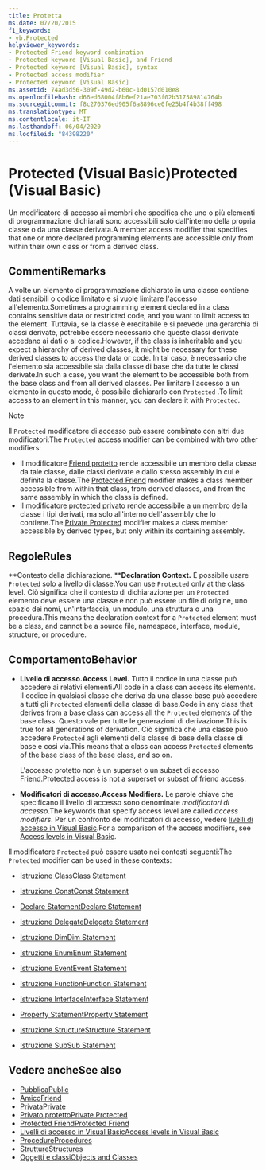 ```yaml
---
title: Protetta
ms.date: 07/20/2015
f1_keywords:
- vb.Protected
helpviewer_keywords:
- Protected Friend keyword combination
- Protected keyword [Visual Basic], and Friend
- Protected keyword [Visual Basic], syntax
- Protected access modifier
- Protected keyword [Visual Basic]
ms.assetid: 74ad3d56-309f-49d2-b60c-1d0157d010e8
ms.openlocfilehash: d66ed68004f8b6ef21ae703f02b317589814764b
ms.sourcegitcommit: f8c270376ed905f6a8896ce0fe25b4f4b38ff498
ms.translationtype: MT
ms.contentlocale: it-IT
ms.lasthandoff: 06/04/2020
ms.locfileid: "84398220"
---
```

# <a name="protected-visual-basic"></a><span data-ttu-id="f9918-102">Protected (Visual Basic)</span><span class="sxs-lookup"><span data-stu-id="f9918-102">Protected (Visual Basic)</span></span>

<span data-ttu-id="f9918-103">Un modificatore di accesso ai membri che specifica che uno o più elementi di programmazione dichiarati sono accessibili solo dall'interno della propria classe o da una classe derivata.</span><span class="sxs-lookup"><span data-stu-id="f9918-103">A member access modifier that specifies that one or more declared programming elements are accessible only from within their own class or from a derived class.</span></span>

## <a name="remarks"></a><span data-ttu-id="f9918-104">Commenti</span><span class="sxs-lookup"><span data-stu-id="f9918-104">Remarks</span></span>

<span data-ttu-id="f9918-105">A volte un elemento di programmazione dichiarato in una classe contiene dati sensibili o codice limitato e si vuole limitare l'accesso all'elemento.</span><span class="sxs-lookup"><span data-stu-id="f9918-105">Sometimes a programming element declared in a class contains sensitive data or restricted code, and you want to limit access to the element.</span></span> <span data-ttu-id="f9918-106">Tuttavia, se la classe è ereditabile e si prevede una gerarchia di classi derivate, potrebbe essere necessario che queste classi derivate accedano ai dati o al codice.</span><span class="sxs-lookup"><span data-stu-id="f9918-106">However, if the class is inheritable and you expect a hierarchy of derived classes, it might be necessary for these derived classes to access the data or code.</span></span> <span data-ttu-id="f9918-107">In tal caso, è necessario che l'elemento sia accessibile sia dalla classe di base che da tutte le classi derivate.</span><span class="sxs-lookup"><span data-stu-id="f9918-107">In such a case, you want the element to be accessible both from the base class and from all derived classes.</span></span> <span data-ttu-id="f9918-108">Per limitare l'accesso a un elemento in questo modo, è possibile dichiararlo con `Protected` .</span><span class="sxs-lookup"><span data-stu-id="f9918-108">To limit access to an element in this manner, you can declare it with `Protected`.</span></span>

> [!NOTE]
> <span data-ttu-id="f9918-109">Il `Protected` modificatore di accesso può essere combinato con altri due modificatori:</span><span class="sxs-lookup"><span data-stu-id="f9918-109">The `Protected` access modifier can be combined with two other modifiers:</span></span>
>
> - <span data-ttu-id="f9918-110">Il modificatore [Friend protetto](protected-friend.md) rende accessibile un membro della classe da tale classe, dalle classi derivate e dallo stesso assembly in cui è definita la classe.</span><span class="sxs-lookup"><span data-stu-id="f9918-110">The [Protected Friend](protected-friend.md) modifier makes a class member accessible from within that class, from derived classes, and from the same assembly in which the class is defined.</span></span>
> - <span data-ttu-id="f9918-111">Il modificatore [protected privato](private-protected.md) rende accessibile a un membro della classe i tipi derivati, ma solo all'interno dell'assembly che lo contiene.</span><span class="sxs-lookup"><span data-stu-id="f9918-111">The [Private Protected](private-protected.md) modifier makes a class member accessible by derived types, but only within its containing assembly.</span></span>

## <a name="rules"></a><span data-ttu-id="f9918-112">Regole</span><span class="sxs-lookup"><span data-stu-id="f9918-112">Rules</span></span>

<span data-ttu-id="f9918-113">\*\*Contesto della dichiarazione. \*\*</span><span class="sxs-lookup"><span data-stu-id="f9918-113">**Declaration Context.**</span></span> <span data-ttu-id="f9918-114">È possibile usare `Protected` solo a livello di classe.</span><span class="sxs-lookup"><span data-stu-id="f9918-114">You can use `Protected` only at the class level.</span></span> <span data-ttu-id="f9918-115">Ciò significa che il contesto di dichiarazione per un `Protected` elemento deve essere una classe e non può essere un file di origine, uno spazio dei nomi, un'interfaccia, un modulo, una struttura o una procedura.</span><span class="sxs-lookup"><span data-stu-id="f9918-115">This means the declaration context for a `Protected` element must be a class, and cannot be a source file, namespace, interface, module, structure, or procedure.</span></span>

## <a name="behavior"></a><span data-ttu-id="f9918-116">Comportamento</span><span class="sxs-lookup"><span data-stu-id="f9918-116">Behavior</span></span>

- <span data-ttu-id="f9918-117">**Livello di accesso.**</span><span class="sxs-lookup"><span data-stu-id="f9918-117">**Access Level.**</span></span> <span data-ttu-id="f9918-118">Tutto il codice in una classe può accedere ai relativi elementi.</span><span class="sxs-lookup"><span data-stu-id="f9918-118">All code in a class can access its elements.</span></span> <span data-ttu-id="f9918-119">Il codice in qualsiasi classe che deriva da una classe base può accedere a tutti gli `Protected` elementi della classe di base.</span><span class="sxs-lookup"><span data-stu-id="f9918-119">Code in any class that derives from a base class can access all the `Protected` elements of the base class.</span></span> <span data-ttu-id="f9918-120">Questo vale per tutte le generazioni di derivazione.</span><span class="sxs-lookup"><span data-stu-id="f9918-120">This is true for all generations of derivation.</span></span> <span data-ttu-id="f9918-121">Ciò significa che una classe può accedere `Protected` agli elementi della classe di base della classe di base e così via.</span><span class="sxs-lookup"><span data-stu-id="f9918-121">This means that a class can access `Protected` elements of the base class of the base class, and so on.</span></span>

     <span data-ttu-id="f9918-122">L'accesso protetto non è un superset o un subset di accesso Friend.</span><span class="sxs-lookup"><span data-stu-id="f9918-122">Protected access is not a superset or subset of friend access.</span></span>

- <span data-ttu-id="f9918-123">**Modificatori di accesso.**</span><span class="sxs-lookup"><span data-stu-id="f9918-123">**Access Modifiers.**</span></span> <span data-ttu-id="f9918-124">Le parole chiave che specificano il livello di accesso sono denominate *modificatori di accesso*.</span><span class="sxs-lookup"><span data-stu-id="f9918-124">The keywords that specify access level are called *access modifiers*.</span></span> <span data-ttu-id="f9918-125">Per un confronto dei modificatori di accesso, vedere [livelli di accesso in Visual Basic](../../programming-guide/language-features/declared-elements/access-levels.md).</span><span class="sxs-lookup"><span data-stu-id="f9918-125">For a comparison of the access modifiers, see [Access levels in Visual Basic](../../programming-guide/language-features/declared-elements/access-levels.md).</span></span>

<span data-ttu-id="f9918-126">Il modificatore `Protected` può essere usato nei contesti seguenti:</span><span class="sxs-lookup"><span data-stu-id="f9918-126">The `Protected` modifier can be used in these contexts:</span></span>

- [<span data-ttu-id="f9918-127">Istruzione Class</span><span class="sxs-lookup"><span data-stu-id="f9918-127">Class Statement</span></span>](../statements/class-statement.md)

- [<span data-ttu-id="f9918-128">Istruzione Const</span><span class="sxs-lookup"><span data-stu-id="f9918-128">Const Statement</span></span>](../statements/const-statement.md)

- [<span data-ttu-id="f9918-129">Declare Statement</span><span class="sxs-lookup"><span data-stu-id="f9918-129">Declare Statement</span></span>](../statements/declare-statement.md)

- [<span data-ttu-id="f9918-130">Istruzione Delegate</span><span class="sxs-lookup"><span data-stu-id="f9918-130">Delegate Statement</span></span>](../statements/delegate-statement.md)

- [<span data-ttu-id="f9918-131">Istruzione Dim</span><span class="sxs-lookup"><span data-stu-id="f9918-131">Dim Statement</span></span>](../statements/dim-statement.md)

- [<span data-ttu-id="f9918-132">Istruzione Enum</span><span class="sxs-lookup"><span data-stu-id="f9918-132">Enum Statement</span></span>](../statements/enum-statement.md)

- [<span data-ttu-id="f9918-133">Istruzione Event</span><span class="sxs-lookup"><span data-stu-id="f9918-133">Event Statement</span></span>](../statements/event-statement.md)

- [<span data-ttu-id="f9918-134">Istruzione Function</span><span class="sxs-lookup"><span data-stu-id="f9918-134">Function Statement</span></span>](../statements/function-statement.md)

- [<span data-ttu-id="f9918-135">Istruzione Interface</span><span class="sxs-lookup"><span data-stu-id="f9918-135">Interface Statement</span></span>](../statements/interface-statement.md)

- [<span data-ttu-id="f9918-136">Property Statement</span><span class="sxs-lookup"><span data-stu-id="f9918-136">Property Statement</span></span>](../statements/property-statement.md)

- [<span data-ttu-id="f9918-137">Istruzione Structure</span><span class="sxs-lookup"><span data-stu-id="f9918-137">Structure Statement</span></span>](../statements/structure-statement.md)

- [<span data-ttu-id="f9918-138">Istruzione Sub</span><span class="sxs-lookup"><span data-stu-id="f9918-138">Sub Statement</span></span>](../statements/sub-statement.md)

## <a name="see-also"></a><span data-ttu-id="f9918-139">Vedere anche</span><span class="sxs-lookup"><span data-stu-id="f9918-139">See also</span></span>

- [<span data-ttu-id="f9918-140">Pubblica</span><span class="sxs-lookup"><span data-stu-id="f9918-140">Public</span></span>](public.md)
- [<span data-ttu-id="f9918-141">Amico</span><span class="sxs-lookup"><span data-stu-id="f9918-141">Friend</span></span>](friend.md)
- [<span data-ttu-id="f9918-142">Privata</span><span class="sxs-lookup"><span data-stu-id="f9918-142">Private</span></span>](private.md)
- [<span data-ttu-id="f9918-143">Privato protetto</span><span class="sxs-lookup"><span data-stu-id="f9918-143">Private Protected</span></span>](private-protected.md)
- [<span data-ttu-id="f9918-144">Protected Friend</span><span class="sxs-lookup"><span data-stu-id="f9918-144">Protected Friend</span></span>](protected-friend.md)
- [<span data-ttu-id="f9918-145">Livelli di accesso in Visual Basic</span><span class="sxs-lookup"><span data-stu-id="f9918-145">Access levels in Visual Basic</span></span>](../../programming-guide/language-features/declared-elements/access-levels.md)
- [<span data-ttu-id="f9918-146">Procedure</span><span class="sxs-lookup"><span data-stu-id="f9918-146">Procedures</span></span>](../../programming-guide/language-features/procedures/index.md)
- [<span data-ttu-id="f9918-147">Strutture</span><span class="sxs-lookup"><span data-stu-id="f9918-147">Structures</span></span>](../../programming-guide/language-features/data-types/structures.md)
- [<span data-ttu-id="f9918-148">Oggetti e classi</span><span class="sxs-lookup"><span data-stu-id="f9918-148">Objects and Classes</span></span>](../../programming-guide/language-features/objects-and-classes/index.md)
